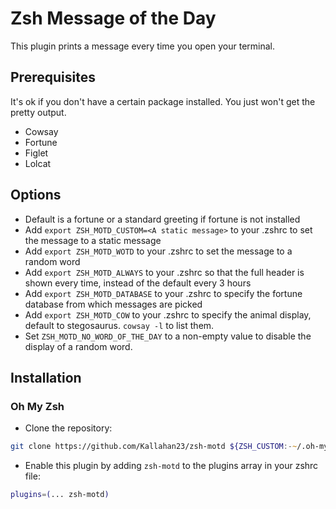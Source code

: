 # Zsh Message of the Day

This plugin prints a message every time you open your terminal.

## Prerequisites

It's ok if you don't have a certain package installed. You just won't get the pretty output.

- Cowsay
- Fortune
- Figlet
- Lolcat

## Options

- Default is a fortune or a standard greeting if fortune is not installed
- Add `export ZSH_MOTD_CUSTOM=<A static message>` to your .zshrc to set the message to a static message
- Add `export ZSH_MOTD_WOTD` to your .zshrc to set the message to a random word
- Add `export ZSH_MOTD_ALWAYS` to your .zshrc so that the full header is shown every time, instead of the default every 3 hours
- Add `export ZSH_MOTD_DATABASE` to your .zshrc to specify the fortune database from which messages are picked
- Add `export ZSH_MOTD_COW` to your .zshrc to specify the animal display, default to stegosaurus. `cowsay -l` to list them.
- Set `ZSH_MOTD_NO_WORD_OF_THE_DAY` to a non-empty value to disable the display of a random word.

## Installation

### Oh My Zsh

- Clone the repository:

```zsh
git clone https://github.com/Kallahan23/zsh-motd ${ZSH_CUSTOM:-~/.oh-my-zsh/custom}/plugins/zsh-motd
```

- Enable this plugin by adding `zsh-motd` to the plugins array in your zshrc file:

```zsh
plugins=(... zsh-motd)
```
